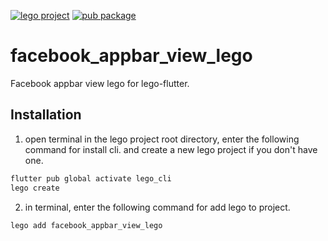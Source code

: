 [![lego project](https://img.shields.io/badge/powered%20by-lego-blue?logo=github)](https://github.com/melodysdreamj/lego)
[![pub package](https://img.shields.io/pub/v/facebook_appbar_view_lego.svg)](https://pub.dartlang.org/packages/facebook_appbar_view_lego)

# facebook_appbar_view_lego
Facebook appbar view lego for lego-flutter.

##  Installation
1. open terminal in the lego project root directory, enter the following command for install cli.
   and create a new lego project if you don't have one.
```bash
flutter pub global activate lego_cli
lego create
```
2. in terminal, enter the following command for add lego to project.
```bash
lego add facebook_appbar_view_lego
```
